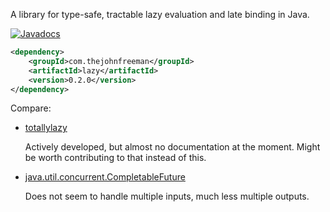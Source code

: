 A library for type-safe, tractable lazy evaluation and late binding in Java.

[![Javadocs](http://javadoc.io/badge/com.thejohnfreeman/lazy.svg)](http://javadoc.io/doc/com.thejohnfreeman/lazy)

```xml
<dependency>
    <groupId>com.thejohnfreeman</groupId>
    <artifactId>lazy</artifactId>
    <version>0.2.0</version>
</dependency>
```

Compare:

- [totallylazy](https://github.com/bodar/totallylazy)

  Actively developed, but almost no documentation at the moment. Might be
  worth contributing to that instead of this.

- [java.util.concurrent.CompletableFuture](https://docs.oracle.com/javase/8/docs/api/java/util/concurrent/CompletableFuture.html)

  Does not seem to handle multiple inputs, much less multiple outputs.
